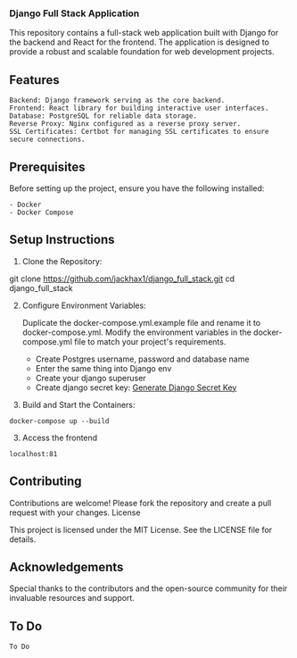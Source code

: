 ### Django Full Stack Application

This repository contains a full-stack web application built with Django for the backend and React for the frontend. The application is designed to provide a robust and scalable foundation for web development projects.

## Features

    Backend: Django framework serving as the core backend.
    Frontend: React library for building interactive user interfaces.
    Database: PostgreSQL for reliable data storage.
    Reverse Proxy: Nginx configured as a reverse proxy server.
    SSL Certificates: Certbot for managing SSL certificates to ensure secure connections.

## Prerequisites

Before setting up the project, ensure you have the following installed:

    - Docker
    - Docker Compose

## Setup Instructions

1. Clone the Repository:

git clone https://github.com/jackhax1/django_full_stack.git
cd django_full_stack

2. Configure Environment Variables:

    Duplicate the docker-compose.yml.example file and rename it to docker-compose.yml.
    Modify the environment variables in the docker-compose.yml file to match your project's requirements.
    - Create Postgres username, password and database name
    - Enter the same thing into Django env
    - Create your django superuser
    - Create django secret key: [Generate Django Secret Key](https://djecrety.ir/)

2. Build and Start the Containers:

`docker-compose up --build`

3. Access the frontend

`localhost:81`

## Contributing


Contributions are welcome! Please fork the repository and create a pull request with your changes.
License

This project is licensed under the MIT License. See the LICENSE file for details.

## Acknowledgements

Special thanks to the contributors and the open-source community for their invaluable resources and support.


## To Do
`To Do`